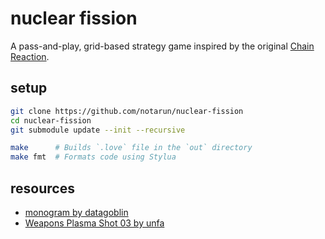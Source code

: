 # nuclear fission

A pass-and-play, grid-based strategy game inspired by the original [Chain Reaction](https://play.google.com/store/apps/details?id=com.BuddyMattEnt.ChainReaction&hl=en_IN).

## setup

```bash
git clone https://github.com/notarun/nuclear-fission
cd nuclear-fission
git submodule update --init --recursive

make      # Builds `.love` file in the `out` directory
make fmt  # Formats code using Stylua
```

## resources

- [monogram by datagoblin](https://datagoblin.itch.io/monogram)
- [Weapons Plasma Shot 03 by unfa](https://freesound.org/s/584195/)
